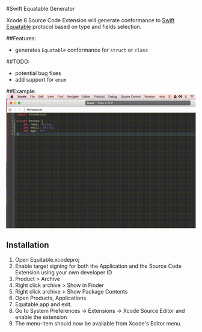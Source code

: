 #Swift Equatable Generator

Xcode 8 Source Code Extension will generate conformance to [Swift Equatable](https://developer.apple.com/reference/swift/equatable) protocol based on type and fields selection. 

##Features:
- generates `Equatable` conformance for `struct` or `class`

##TODO:
- potential bug fixes
- add support for `enum`

##Example:
![Demo](Resources/Equatable.gif)

## Installation
1. Open Equitable.xcodeproj
2. Enable target signing for both the Application and the Source Code Extension using your own developer ID
3. Product > Archive
4. Right click archive > Show in Finder
5. Right click archive > Show Package Contents
6. Open Products, Applications
8. Equitable.app and exit.
9. Go to System Preferences -> Extensions -> Xcode Source Editor and enable the extension
10. The menu-item should now be available from Xcode's Editor menu.
